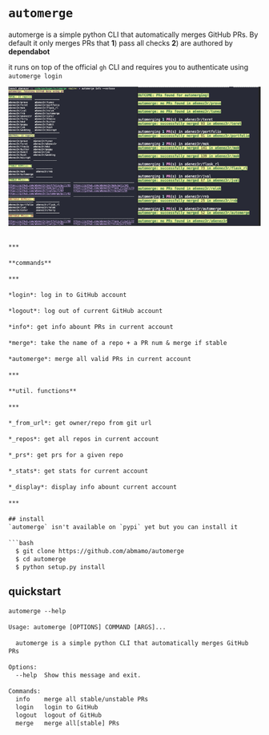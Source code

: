 # `automerge`

automerge is a simple python CLI that automatically merges GitHub PRs. By default it only merges PRs that **1**) pass all checks **2**) are authored by **dependabot**

it runs on top of the official `gh` CLI and requires you to
authenticate using `automerge login`

![collage](automerge.png)

```

***

**commands**

***

*login*: log in to GitHub account

*logout*: log out of current GitHub account

*info*: get info abount PRs in current account

*merge*: take the name of a repo + a PR num & merge if stable

*automerge*: merge all valid PRs in current account

***

**util. functions**

***

*_from_url*: get owner/repo from git url

*_repos*: get all repos in current account

*_prs*: get prs for a given repo

*_stats*: get stats for current account

*_display*: display info abount current account

***

## install
`automerge` isn't available on `pypi` yet but you can install it

```bash
  $ git clone https://github.com/abmamo/automerge
  $ cd automerge
  $ python setup.py install
```

##  quickstart

```
automerge --help

Usage: automerge [OPTIONS] COMMAND [ARGS]...

  automerge is a simple python CLI that automatically merges GitHub PRs

Options:
  --help  Show this message and exit.

Commands:
  info    merge all stable/unstable PRs
  login   login to GitHub
  logout  logout of GitHub
  merge   merge all[stable] PRs
```
